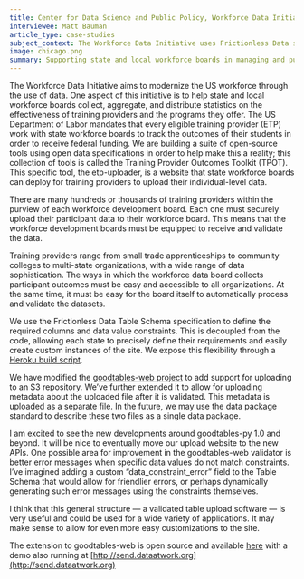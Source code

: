 ```yaml
---
title: Center for Data Science and Public Policy, Workforce Data Initiative
interviewee: Matt Bauman
article_type: case-studies
subject_context: The Workforce Data Initiative uses Frictionless Data specifications and software to support collection and distribution of workforce data and statistics in the US.
image: chicago.png
summary: Supporting state and local workforce boards in managing and publishing data.
---
```


The Workforce Data Initiative aims to modernize the US workforce through the use of data. One aspect of this initiative is to help state and local workforce boards collect, aggregate, and distribute statistics on the effectiveness of training providers and the programs they offer. The US Department of Labor mandates that every eligible training provider (ETP) work with state workforce
boards to track the outcomes of their students in order to receive federal funding.  We are building a suite of open-source tools using open data specifications in order to help make this a reality; this collection of tools is called the Training Provider Outcomes Toolkit (TPOT). This specific tool, the etp-uploader, is a website that state workforce boards can deploy for training providers to upload their individual-level data.

There are many hundreds or thousands of training providers within the purview of each workforce development board. Each one must securely upload their participant data to their workforce board. This means that the workforce development boards must be equipped to receive and validate the data.

Training providers range from small trade apprenticeships to community colleges to multi-state organizations, with a wide range of data sophistication. The ways in which the workforce data board collects participant outcomes must be easy and accessible to all organizations. At the same time, it must be easy for the board itself to automatically process and validate the datasets.

We use the Frictionless Data Table Schema specification to define the required columns and data value constraints.  This is decoupled from the code, allowing each state to precisely define their requirements and easily create custom instances of the site.  We expose this flexibility through a [Heroku build script](https://id.heroku.com/login).

We have modified the [goodtables-web project](https://github.com/frictionlessdata/goodtables-web) to add support for uploading to an S3 repository.  We’ve further extended it to allow for uploading metadata about the uploaded file after it is validated.  This metadata is uploaded as a separate file.  In the future, we may use the data package standard to describe these two files as a single data package.

I am excited to see the new developments around goodtables-py 1.0 and beyond.  It will be nice to eventually move our upload website to the new APIs. One  possible area for improvement in the goodtables-web validator is better error messages when specific data values do not match constraints.  I’ve imagined adding a custom “data_constraint_error” field to the Table Schema that would allow for friendlier errors, or perhaps dynamically generating such error messages using the constraints themselves.

 I think that this general structure — a validated table upload software — is very useful and could be used for a wide variety of applications.  It may make sense to allow for even more easy customizations to the site.

The  extension to goodtables-web is open source and available [here](https://github.com/workforce-data-initiative/etp-uploader) with a demo also running at [http://send.dataatwork.org](http://send.dataatwork.org)
